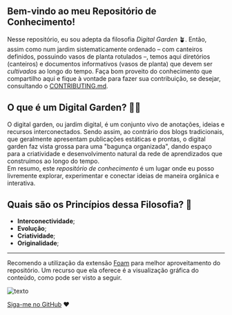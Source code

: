 ## Bem-vindo ao meu Repositório de Conhecimento! 

Nesse repositório, eu sou adepta da filosofia _Digital Garden_ 🪴. Então, assim como num jardim sistematicamente ordenado – com canteiros definidos, possuindo vasos de planta rotulados –, temos aqui diretórios (canteiros) e documentos informativos (vasos de planta) que devem ser _cultivados_ ao longo do tempo. 
Faça bom proveito do conhecimento que compartilho aqui e fique à vontade para fazer sua contribuição, se desejar, consultando o [CONTRIBUTING.md](./CONTRIBUTING.md).

## O que é um Digital Garden? 💭💐
O digital garden, ou jardim digital, é um conjunto vivo de anotações, ideias e recursos interconectados. Sendo assim, ao contrário dos blogs tradicionais, que geralmente apresentam publicações estáticas e prontas, o digital garden faz vista grossa para uma "bagunça organizada", dando espaço para a criatividade e desenvolvimento natural da rede de aprendizados que construímos ao longo do tempo.  
Em resumo, este _repositório de conhecimento_ é um lugar onde eu posso livremente explorar, experimentar e conectar ideias de maneira orgânica e interativa.

## Quais são os Princípios dessa Filosofia? 🍃
- **Interconectividade**;
- **Evolução**;
- **Criatividade**;
- **Originalidade**;

----

Recomendo a utilização da extensão [Foam](https://foambubble.github.io/foam/) para melhor aproveitamento do repositório. Um recurso que ela oferece é a visualização gráfica do conteúdo, como pode ser visto a seguir.

![texto](./media/foam_graph.gif)

[Siga-me no GitHub](https://github.com/SorayaFerreira) ♥️
